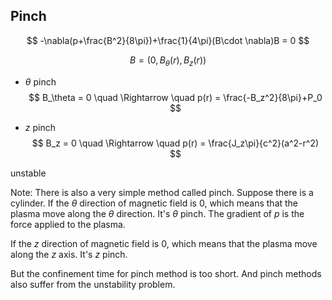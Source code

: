 ## Pinch

$$
-\nabla(p+\frac{B^2}{8\pi})+\frac{1}{4\pi}(B\cdot \nabla)B = 0
$$

$$
B = (0, B_\theta(r),B_z(r))
$$

- $\theta$ pinch
  $$
  B_\theta = 0 \quad \Rightarrow \quad p(r) = \frac{-B_z^2}{8\pi}+P_0
  $$

- $z$ pinch
  $$
  B_z = 0 \quad \Rightarrow \quad p(r) = \frac{J_z\pi}{c^2}(a^2-r^2)
  $$
  

unstable

Note:
There is also a very simple method called pinch.
Suppose there is a cylinder. 
If the $\theta$ direction of magnetic field is $0$, which means that the plasma move along the $\theta$ direction. It's $\theta$ pinch. The gradient of $p$ is the force applied to the plasma.

If the $z$ direction of magnetic field is $0$, which means that the plasma move along the $z$ axis. It's $z$ pinch.

But the confinement time for pinch method is too short. And pinch methods also suffer from the unstability problem.
